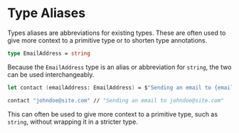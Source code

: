 # Type Aliases

Types aliases are abbreviations for existing types.
These are often used to give more context to a primitive type or to shorten type annotations.

```fsharp
type EmailAddress = string
```

Because the `EmailAddress` type is an alias or abbreviation for `string`, the two can be used interchangeably.

```fsharp
let contact (emailAddress: EmailAddress) = $"Sending an email to {emailAddress}"

contact "johndoe@site.com" // "Sending an email to johndoe@site.com"
```

This can often be used to give more context to a primitive type, such as `string`, without wrapping it in a stricter type.
<!-- If you're expecting strictness here, where `EmailAddress` has to be a valid email, don't.  -->
